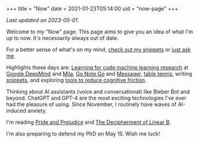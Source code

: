 +++
title = "Now"
date = 2021-01-23T05:14:00
uid = "now-page"
+++

_Last updated on 2023-05-01._

Welcome to my "Now" page. This page aims to give you an idea of what I'm up to now. It's necessarily always out of date.

For a better sense of what's on my mind, [check out my snippets](/snippets) or [just ask me](https://messenger.com/t/dbieber).

Highlights these days are:
[Learning for code machine learning research](https://research.google/pubs/?collection=learning-for-code) at [Google DeepMind](https://research.google/teams/brain/) and [Mila](https://mila.quebec/en/),
[Go Note Go](/projects/go-note-go) and [Messager](/post/2022-01-08-new-messager-setup/),
[table tennis](https://elevenvr.com/),
writing [snippets](/snippets),
and exploring [tools to reduce cognitive friction](https://roamresearch.com/#/app/commons-db/page/ofrV-unjU).

Thinking about AI assistants (voice and conversational) like Bieber Bot and beyond.
ChatGPT and GPT-4 are the most exciting technologies I've ever had the pleasure of using.
Since November, I routinely have waves of AI-induced anxiety.

I'm reading [Pride and Prejudice](https://www.goodreads.com/book/show/1885.Pride_and_Prejudice) and [The Decipherment of Linear B](https://www.goodreads.com/hu/book/show/384070).

I'm also preparing to defend my PhD on May 15. Wish me luck!
